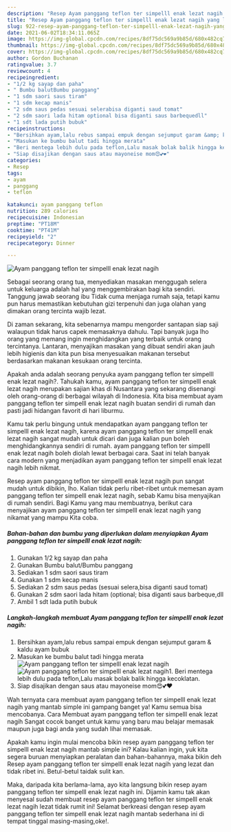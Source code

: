 ```yaml
---
description: "Resep Ayam panggang teflon ter simpelll enak lezat nagih yang lezat Untuk Jualan"
title: "Resep Ayam panggang teflon ter simpelll enak lezat nagih yang lezat Untuk Jualan"
slug: 922-resep-ayam-panggang-teflon-ter-simpelll-enak-lezat-nagih-yang-lezat-untuk-jualan
date: 2021-06-02T18:34:11.065Z
image: https://img-global.cpcdn.com/recipes/8df75dc569a9b85d/680x482cq70/ayam-panggang-teflon-ter-simpelll-enak-lezat-nagih-foto-resep-utama.jpg
thumbnail: https://img-global.cpcdn.com/recipes/8df75dc569a9b85d/680x482cq70/ayam-panggang-teflon-ter-simpelll-enak-lezat-nagih-foto-resep-utama.jpg
cover: https://img-global.cpcdn.com/recipes/8df75dc569a9b85d/680x482cq70/ayam-panggang-teflon-ter-simpelll-enak-lezat-nagih-foto-resep-utama.jpg
author: Gordon Buchanan
ratingvalue: 3.7
reviewcount: 4
recipeingredient:
- "1/2 kg sayap dan paha"
- " Bumbu balutBumbu panggang"
- "1 sdm saori saus tiram"
- "1 sdm kecap manis"
- "2 sdm saus pedas sesuai selerabisa diganti saud tomat"
- "2 sdm saori lada hitam optional bisa diganti saus barbequedll"
- "1 sdt lada putih bubuk"
recipeinstructions:
- "Bersihkan ayam,lalu rebus sampai empuk dengan sejumput garam &amp; kaldu ayam bubuk"
- "Masukan ke bumbu balut tadi hingga merata"
- "Beri mentega lebih dulu pada teflon,Lalu masak bolak balik hingga kecoklatan."
- "Siap disajikan dengan saus atau mayoneise mom😍💕❤"
categories:
- Resep
tags:
- ayam
- panggang
- teflon

katakunci: ayam panggang teflon 
nutrition: 289 calories
recipecuisine: Indonesian
preptime: "PT18M"
cooktime: "PT41M"
recipeyield: "2"
recipecategory: Dinner

---
```



![Ayam panggang teflon ter simpelll enak lezat nagih](https://img-global.cpcdn.com/recipes/8df75dc569a9b85d/680x482cq70/ayam-panggang-teflon-ter-simpelll-enak-lezat-nagih-foto-resep-utama.jpg)

Sebagai seorang orang tua, menyediakan masakan menggugah selera untuk keluarga adalah hal yang menggembirakan bagi kita sendiri. Tanggung jawab seorang ibu Tidak cuma menjaga rumah saja, tetapi kamu pun harus memastikan kebutuhan gizi terpenuhi dan juga olahan yang dimakan orang tercinta wajib lezat.

Di zaman  sekarang, kita sebenarnya mampu mengorder santapan siap saji walaupun tidak harus capek memasaknya dahulu. Tapi banyak juga lho orang yang memang ingin menghidangkan yang terbaik untuk orang tercintanya. Lantaran, menyajikan masakan yang dibuat sendiri akan jauh lebih higienis dan kita pun bisa menyesuaikan makanan tersebut berdasarkan makanan kesukaan orang tercinta. 



Apakah anda adalah seorang penyuka ayam panggang teflon ter simpelll enak lezat nagih?. Tahukah kamu, ayam panggang teflon ter simpelll enak lezat nagih merupakan sajian khas di Nusantara yang sekarang disenangi oleh orang-orang di berbagai wilayah di Indonesia. Kita bisa membuat ayam panggang teflon ter simpelll enak lezat nagih buatan sendiri di rumah dan pasti jadi hidangan favorit di hari liburmu.

Kamu tak perlu bingung untuk mendapatkan ayam panggang teflon ter simpelll enak lezat nagih, karena ayam panggang teflon ter simpelll enak lezat nagih sangat mudah untuk dicari dan juga kalian pun boleh menghidangkannya sendiri di rumah. ayam panggang teflon ter simpelll enak lezat nagih boleh diolah lewat berbagai cara. Saat ini telah banyak cara modern yang menjadikan ayam panggang teflon ter simpelll enak lezat nagih lebih nikmat.

Resep ayam panggang teflon ter simpelll enak lezat nagih pun sangat mudah untuk dibikin, lho. Kalian tidak perlu ribet-ribet untuk memesan ayam panggang teflon ter simpelll enak lezat nagih, sebab Kamu bisa menyajikan di rumah sendiri. Bagi Kamu yang mau membuatnya, berikut cara menyajikan ayam panggang teflon ter simpelll enak lezat nagih yang nikamat yang mampu Kita coba.

<!--inarticleads1-->

##### Bahan-bahan dan bumbu yang diperlukan dalam menyiapkan Ayam panggang teflon ter simpelll enak lezat nagih:

1. Gunakan 1/2 kg sayap dan paha
1. Gunakan  Bumbu balut/Bumbu panggang
1. Sediakan 1 sdm saori saus tiram
1. Gunakan 1 sdm kecap manis
1. Sediakan 2 sdm saus pedas (sesuai selera,bisa diganti saud tomat)
1. Gunakan 2 sdm saori lada hitam (optional; bisa diganti saus barbeque,dll
1. Ambil 1 sdt lada putih bubuk




<!--inarticleads2-->

##### Langkah-langkah membuat Ayam panggang teflon ter simpelll enak lezat nagih:

1. Bersihkan ayam,lalu rebus sampai empuk dengan sejumput garam &amp; kaldu ayam bubuk
1. Masukan ke bumbu balut tadi hingga merata
<img src="https://img-global.cpcdn.com/steps/ba9ec65c75f00cb7/160x128cq70/ayam-panggang-teflon-ter-simpelll-enak-lezat-nagih-langkah-memasak-2-foto.jpg" alt="Ayam panggang teflon ter simpelll enak lezat nagih"><img src="https://img-global.cpcdn.com/steps/f55d487acde7b639/160x128cq70/ayam-panggang-teflon-ter-simpelll-enak-lezat-nagih-langkah-memasak-2-foto.jpg" alt="Ayam panggang teflon ter simpelll enak lezat nagih">1. Beri mentega lebih dulu pada teflon,Lalu masak bolak balik hingga kecoklatan.
1. Siap disajikan dengan saus atau mayoneise mom😍💕❤




Wah ternyata cara membuat ayam panggang teflon ter simpelll enak lezat nagih yang mantab simple ini gampang banget ya! Kamu semua bisa mencobanya. Cara Membuat ayam panggang teflon ter simpelll enak lezat nagih Sangat cocok banget untuk kamu yang baru mau belajar memasak maupun juga bagi anda yang sudah lihai memasak.

Apakah kamu ingin mulai mencoba bikin resep ayam panggang teflon ter simpelll enak lezat nagih mantab simple ini? Kalau kalian ingin, yuk kita segera buruan menyiapkan peralatan dan bahan-bahannya, maka bikin deh Resep ayam panggang teflon ter simpelll enak lezat nagih yang lezat dan tidak ribet ini. Betul-betul taidak sulit kan. 

Maka, daripada kita berlama-lama, ayo kita langsung bikin resep ayam panggang teflon ter simpelll enak lezat nagih ini. Dijamin kamu tak akan menyesal sudah membuat resep ayam panggang teflon ter simpelll enak lezat nagih lezat tidak rumit ini! Selamat berkreasi dengan resep ayam panggang teflon ter simpelll enak lezat nagih mantab sederhana ini di tempat tinggal masing-masing,oke!.

